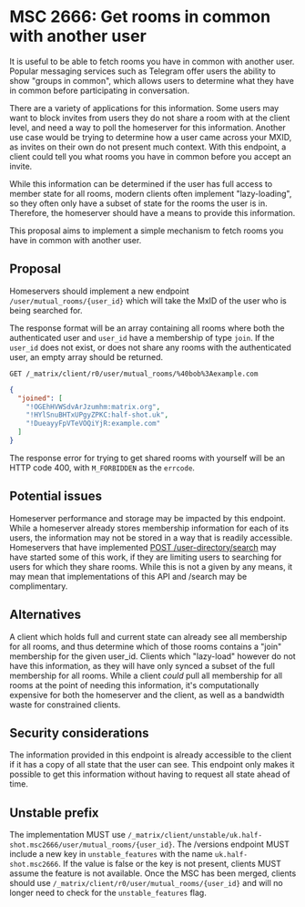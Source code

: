 # MSC 2666: Get rooms in common with another user

It is useful to be able to fetch rooms you have in common with another user. Popular messaging services
such as Telegram offer users the ability to show "groups in common", which allows users to determine
what they have in common before participating in conversation.

There are a variety of applications for this information. Some users may want to block invites from
users they do not share a room with at the client level, and need a way to poll the homeserver for
this information. Another use case would be trying to determine how a user came across your MXID, as
invites on their own do not present much context. With this endpoint, a client could tell you what
rooms you have in common before you accept an invite.

While this information can be determined if the user has full access to member state for all rooms,
modern clients often implement "lazy-loading", so they often only have a subset of state for the rooms
the user is in. Therefore, the homeserver should have a means to provide this information.

This proposal aims to implement a simple mechanism to fetch rooms you have in common with another user.


## Proposal

Homeservers should implement a new endpoint `/user/mutual_rooms/{user_id}` which will take
the MxID of the user who is being searched for.

The response format will be an array containing all rooms where both the authenticated user and `user_id` have
a membership of type `join`. If the `user_id` does not exist, or does not share any rooms with the authenticated user,
an empty array should be returned.

```
GET /_matrix/client/r0/user/mutual_rooms/%40bob%3Aexample.com
```

```json
{
  "joined": [
    "!OGEhHVWSdvArJzumhm:matrix.org",
    "!HYlSnuBHTxUPgyZPKC:half-shot.uk",
    "!DueayyFpVTeVOQiYjR:example.com"
  ]
}
```

The response error for trying to get shared rooms with yourself will be an HTTP code 400, with `M_FORBIDDEN` as the `errcode`.

## Potential issues

Homeserver performance and storage may be impacted by this endpoint. While a homeserver already stores
membership information for each of its users, the information may not be stored in a way that is readily
accessible. Homeservers that have implemented [POST /user-directory/search](https://matrix.org/docs/spec/client_server/r0.6.0#post-matrix-client-r0-user-directory-search)
may have started some of this work, if they are limiting users to searching for users for which they
share rooms. While this is not a given by any means, it may mean that implementations of this API
and /search may be complimentary.


## Alternatives

A client which holds full and current state can already see all membership for all rooms, and thus
determine which of those rooms contains a "join" membership for the given user_id. Clients which "lazy-load"
however do not have this information, as they will have only synced a subset of the full membership for
all rooms. While a client *could* pull all membership for all rooms at the point of needing this information,
it's computationally expensive for both the homeserver and the client, as well as a bandwidth waste for constrained
clients.


## Security considerations

The information provided in this endpoint is already accessible to the client if it has a copy of all
state that the user can see. This endpoint only makes it possible to get this information without having
to request all state ahead of time.


## Unstable prefix

The implementation MUST use `/_matrix/client/unstable/uk.half-shot.msc2666/user/mutual_rooms/{user_id}`.
The /versions endpoint MUST include a new key in `unstable_features` with the name `uk.half-shot.msc2666`.
If the value is false or the key is not present, clients MUST assume the feature is not available.
Once the MSC has been merged, clients should use `/_matrix/client/r0/user/mutual_rooms/{user_id}`
and will no longer need to check for the `unstable_features` flag.
